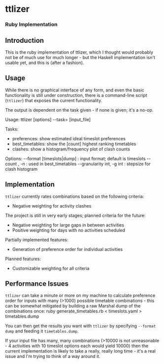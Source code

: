 # ttlizer #################
### Ruby Implementation ###

## Introduction
This is the ruby implementation of ttlizer, which I thought would probably not be of much
use for much longer - but the Haskell implementation isn't usable yet, and this is (after
a fashion).

## Usage
While there is no graphical interface of any form, and even the basic
functionality is still under construction, there is a command-line script
(`ttlizer`) that exposes the current functionality.

The output is dependent on the task given - if none is given; it's a no-op.

Usage:
	ttlizer [options] --task=<task> [input_file]

Tasks:

- preferences: show estimated ideal timeslot preferences
- best_timetables: show the [count] highest ranking timetables
- clashes: show a histogram/frequency plot of clash counts

Options:
	--format [timeslots|dump]   : input format; default is timeslots
	--count <count>, -n <count> : used in best_timetables
	--granularity int, -g int   : stepsize for clash histogram

## Implementation
`ttlizer` currently rates combinations based on the following criteria:

- Negative weighting for activity clashes

The project is still in very early stages; planned criteria for the future:

- Negative weighting for large gaps in between activities
- Positive weighting for days with no activities scheduled

Partially implemented features:

- Generation of preference order for individual activities

Planned features:

- Customizable weighting for all criteria

## Performance Issues
`ttlizer` can take a minute or more on my machine to calculate preference order
for inputs with many (>1000) possible timetable combinations - this can be
somewhat mitigated by building a raw Marshal dump of the combinations once:
    ruby generate_timetables.rb < timeslots.yaml > timetables.dump

You can then get the results you want with `ttlizer` by specifying
`--format dump` and feeding it `timetables.dump`.

If your input file has many, many combinations (>10000 is not unreasonable -
4 activities with 10 timeslot options each would yield 10000) then the current
implementation is likely to take a really, really long time - it's a real
issue and I'm trying to think of a way around it.
